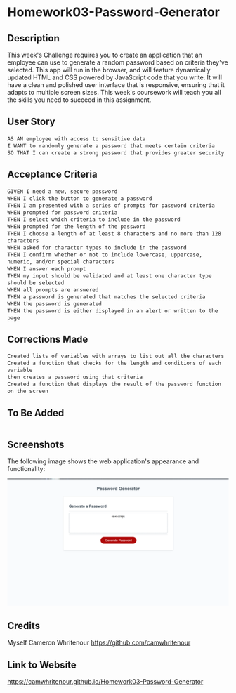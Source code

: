 # Homework03-Password-Generator

## Description

This week's Challenge requires you to create an application that an employee can use to generate a random password based on criteria they've selected. This app will run in the browser, and will feature dynamically updated HTML and CSS powered by JavaScript code that you write. It will have a clean and polished user interface that is responsive, ensuring that it adapts to multiple screen sizes. This week's coursework will teach you all the skills you need to succeed in this assignment.

## User Story

```
AS AN employee with access to sensitive data
I WANT to randomly generate a password that meets certain criteria
SO THAT I can create a strong password that provides greater security
```

## Acceptance Criteria

```
GIVEN I need a new, secure password
WHEN I click the button to generate a password
THEN I am presented with a series of prompts for password criteria
WHEN prompted for password criteria
THEN I select which criteria to include in the password
WHEN prompted for the length of the password
THEN I choose a length of at least 8 characters and no more than 128 characters
WHEN asked for character types to include in the password
THEN I confirm whether or not to include lowercase, uppercase, numeric, and/or special characters
WHEN I answer each prompt
THEN my input should be validated and at least one character type should be selected
WHEN all prompts are answered
THEN a password is generated that matches the selected criteria
WHEN the password is generated
THEN the password is either displayed in an alert or written to the page
```

## Corrections Made

```
Created lists of variables with arrays to list out all the characters
Created a function that checks for the length and conditions of each variable
then creates a password using that criteria
Created a function that displays the result of the password function on the screen
```

## To Be Added

```

```

## Screenshots

The following image shows the web application's appearance and functionality:

![This includes the main card with the generate password button and a generated password.](.\assets\passgen.png)

## Credits

Myself Cameron Whritenour https://github.com/camwhritenour

## Link to Website

https://camwhritenour.github.io/Homework03-Password-Generator